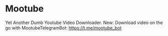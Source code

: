 # Mootube
Yet Another Dumb Youtube Video Downloader.
New: Download video on the go with MootubeTelegramBot: https://t.me/mootube_bot
